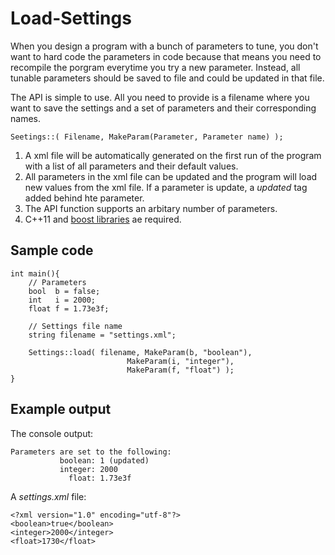 Load-Settings
=============

When you design a program with a bunch of parameters to tune, you don't want to hard code the parameters in code because that means you need to recompile the porgram everytime you try a new parameter. Instead, all tunable parameters should be saved to file and could be updated in that file. 

The API is simple to use. All you need to provide is a filename where you want to save the settings and a set of parameters and their corresponding names. 

```
Seetings::( Filename, MakeParam(Parameter, Parameter name) );
```

1. A xml file will be automatically generated on the first run of the program with a list of all parameters and their default values.
2. All parameters in the xml file can be updated and the program will load new values from the xml file. If a parameter is update, a *updated* tag added behind hte parameter. 
3. The API function supports an arbitary number of parameters. 
4. C++11 and [boost libraries](http://www.boost.org/) ae required. 


Sample code
-----
```
int main(){
    // Parameters
    bool  b = false;
    int   i = 2000;
    float f = 1.73e3f;

    // Settings file name
    string filename = "settings.xml";

    Settings::load( filename, MakeParam(b, "boolean"),
                          MakeParam(i, "integer"),
                          MakeParam(f, "float") );
}
```


Example output
------

The console output: 

```
Parameters are set to the following: 
           boolean: 1 (updated)
           integer: 2000
             float: 1.73e3f
```

A *settings.xml* file: 

```
<?xml version="1.0" encoding="utf-8"?>
<boolean>true</boolean>
<integer>2000</integer>
<float>1730</float>
```
